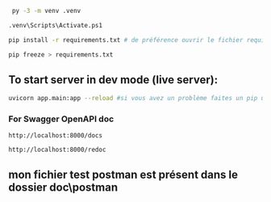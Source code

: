 ````bash
 py -3 -m venv .venv
 ````

 ````bash
.venv\Scripts\Activate.ps1
 ````

 ````bash
pip install -r requirements.txt # de préférence ouvrir le fichier requirements.txt dans le terminal (clique droit sur le ficier + open in integrated terminal) et exécuter la commande précédente
 ````

 ````bash
pip freeze > requirements.txt
 ````

## To start server in dev mode (live server):

````bash
uvicorn app.main:app --reload #si vous avez un problème faites un pip uninstall pymongo et pip uninstall bson et faire pip install pymongo puis réexécuter la commande précédente
 ````

 ### For Swagger OpenAPI doc
 ```
 http://localhost:8000/docs
 ```

 ```
 http://localhost:8000/redoc
 ```

## mon fichier test postman est présent dans le dossier doc\postman